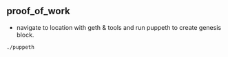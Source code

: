 ## proof_of_work
- navigate to location with geth & tools and run puppeth to create genesis block.

~~~
./puppeth
~~~